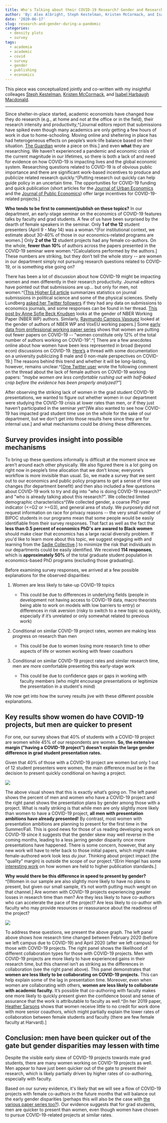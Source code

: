 ```yaml
---
title: Who's Talking about their COVID-19 Research? Gender and Research During a Pandemic 
author: 'By: Alex Albright, Steph Kestelman, Kristen McCormack, and Isabel Harbaugh Macdonald'
date: '2020-06-17'
slug: research-and-gender-during-a-pandemic
categories:
  - density plots
  - survey
tags:
  - academia
  - academic
  - covid
  - survey
  - gender
  - publishing
  - economics
---
```


This piece was conceptualized jointly and co-written with my insightful colleages [Steph Kestelman](https://skestelman.github.io/), [Kristen McCormack](https://scholar.harvard.edu/kmccormack/home), and [Isabel Harbaugh Macdonald](https://www.iq.harvard.edu/people/isabel-harbaugh-macdonald). 

---

Since shelter-in-place started, academic economists have changed how they do research (e.g., at home and not at the office or in the field), their research intensity and productivity,^[Journal editors report that submissions have spiked even though many academics are only getting a few hours of work in due to home-schooling. Moving online and sheltering in place has had heterogeneous effects on people’s work-life balance based on their situation. [The Guardian](https://www.theguardian.com/us-news/2020/mar/16/womens-coronavirus-domestic-burden) wrote a piece on this.] and even **what** they are researching. We haven’t experienced a pandemic and economic crisis of the current magnitude in our lifetimes, so there is both a lack of and need for evidence on how COVID-19 is impacting lives and the global economic system. Researching questions related to COVID-19 is of obvious public importance and there are significant work-based incentives to produce and publicize related research quickly.^[Putting research out quickly can help guide policy in an uncertain time. The opportunities for COVID-19 funding and quick publication (short articles for the [Journal of Urban Economics](https://ssrosent.expressions.syr.edu/wp-content/uploads/COVID19_call_JUE_Insights.pdf) and the [Journal of Public Economics](https://www.journals.elsevier.com/journal-of-public-economics/call-for-papers/call-for-papers-the-public-economics-of-covid-19)) offer large incentives for COVID-19-related projects.] 

**Who tends to be first to comment/publish on these topics?** In our department, an early-stage seminar on the economics of COVID-19 features talks by faculty and grad students. A few of us have been surprised by the dearth of female speakers in the seminar. Only **1 of the 12** student presenters (April 9 - May 14) was a woman.^[For institutional context, we estimate about 30-40% of those in our economics-related programs are women.] Only **2 of the 12** student projects had any female co-authors. On the whole, **fewer than 10%** of authors across the papers presented in the COVID-19 seminar were women.^[Calculations performed by the authors.] These numbers are striking, but they don’t tell the whole story -- are women in our department simply not pursuing research questions related to COVID-19, or is something else going on?

There has been a lot of discussion about how COVID-19 might be impacting women and men differently in their research productivity. Journal editors have pointed out that submissions are up… but only for men, not women.^[[This Higher Ed article](https://www.insidehighered.com/news/2020/04/21/early-journal-submission-data-suggest-covid-19-tanking-womens-research-productivity) summarizes statistics on journal submissions in political science and some of the physical sciences. Shelly Lundberg [asked her Twitter followers](https://twitter.com/ShellyJLundberg/status/1252028617837563905) if they had any data on submissions to economics journals, and some responses can be found in her thread. [This post by Anne Sofie Beck Knudsen](https://twitter.com/ASBeckKnudsen/status/1252259415979417601) looks at the gender of NBER Working Paper (NBER WP) authors. Similarly, [Raymundo Campos Vasquez](https://twitter.com/rmcamposvazquez/status/1250607148763095040) looked at the gender of authors of NBER WP and VoxEU working papers.] Some [early data from professional working paper series](https://voxeu.org/article/who-doing-new-research-time-covid-19-not-female-economists) shows that women are putting out fewer papers on COVID-19 -- "women constitute only 12% of the total number of authors working on COVID-19".^[ There are a few anecdotes online about how women have been less represented in broad (beyond econ) discussions on COVID-19. [Here’s](https://twitter.com/tzimmer_history/status/1258354338667298816) a thread with some documentation on a university publicizing 8 male and 0 non-male perspectives on COVID-19.] The reasons behind this trend and whether it will be long-lasting, however, remains unclear.^[[One Twitter user](https://twitter.com/fhgferreira/status/1253326699460059148) wrote the following comment on the thread about the lack of female authors on COVID-19 working papers: *"maybe women are less comfortable rushing out with half-baked crap before the evidence has been properly analyzed?"*]

After observing the striking lack of women in the grad student COVID-19 presentations, we wanted to figure out whether women in our department were studying the COVID-19 crisis at lower rates than men, or if they just haven’t participated in the seminar yet^[We also wanted to see how COVID-19 has impacted grad student time use on the whole for the sake of our department, but we don't get into those results here since they are for internal use.] and what mechanisms could be driving these differences.

## Survey provides insight into possible mechanisms

To bring up these questions informally is difficult at the moment since we aren’t around each other physically. We also figured there is a lot going on right now in people’s time allocation that we don’t know; everyone’s workflow is more invisible than usual. So, we made a survey that we sent out to our economics and public policy programs to get a sense of time use changes (for department benefit) and then also included a few questions about COVID-19 work to try and dig into "who is doing COVID-19 research?" and "who is already talking about this research?". We collected limited demographic characteristics^[We collected gender, a coarse PhD year indicator (<=G2 or >=G3), and general area of study. We purposely did not request information on race for privacy reasons -- the very small number of BIPOC students in our programs mean that some people would be easily identifiable from their survey responses. That fact as well as the fact that **less than 0.5 percent of economics PhD's are awared to Black women** should make clear that economics has a large racial diversity problem. If you'd like to learn more about this topic, we suggest engaging with and learning from the [Sadie Collective](https://www.sadiecollective.org/our-mission).] to minimize the risk that individuals in our departments could be easily identified. We received **114 responses**, which is **approximately 50%** of the total graduate student population in economics-based PhD programs (excluding those graduating).

Before examining survey responses, we arrived at a few possible explanations for the observed disparities:

1. Women are less likely to take-up COVID-19 topics
    - This could be due to differences in underlying fields (people in development not having access to COVID-19 data, macro theorists being able to work on models with low barriers to entry) or differences in risk aversion (risky to switch to a new topic so quickly, especially if it’s unrelated or only somewhat related to previous work)

2. Conditional on similar COVID-19 project rates, women are making less progress on research than men
    - This could be due to women losing more research time to other aspects of life or women working with fewer coauthors

3. Conditional on similar COVID-19 project rates and similar research time, men are more comfortable presenting this early-stage work
    - This could be due to confidence gaps or gaps in working with faculty members (who might encourage presentations or legitimize the presentation in a student's mind)

We now get into how the survey results jive with these different possible explanations.

## Key results show women do have COVID-19 projects, but men are quicker to present

For one, our survey shows that 40% of students with a COVID-19 project are women while 45% of our respondents are women. **So, the extensive margin ("having a COVID-19 project") doesn’t explain the large gender difference in grad student presentation rates.**

Given that 40% of those with a COVID-19 project are women but only 1 out of 12 student presenters were women, the main difference *must* be in the decision to present quickly conditional on having a project.

![](/post/gender_research_covid_files/covid_gender1.png)

The above visual shows that this is exactly what’s going on. The left panel shows the percent of men and women who have a COVID-19 project and the right panel shows the presentation plans by gender  among those with a project. What is really striking is that while men are only slightly more likely than women to have a COVID-19 project, **all men with presentation ambitions have already presented!** By contrast, most women with presentation ambitions are planning to present for the first time in the Summer/Fall. This is good news for those of us reading developing work on COVID-19 since it suggests that the gender skew may well reverse in the coming months, leading to a less jarring gender disparity once more presentations have happened. There is some concern, however, that any new work will have to refer back to those initial papers, which might make female-authored work look less *du jour*. Thinking about project impact (the "quality" margin) is outside the scope of our project.^[Erin Hengel has some [interesting work](http://www.erinhengel.com/research/publishing_female.pdf) on how women are held to higher publication standards.]

**Why would there be this difference in speed to present by gender?**^[Women in our sample are also slightly more likely to have no plans to present, but given our small sample, it’s not worth putting much weight on that channel.] Are women with COVID-19 projects experiencing greater losses in research time than men? Are they less likely to have co-authors who can accelerate the pace of the project? Are less likely to co-author with faculty who may provide resources or reassurance about the readiness of the project?

![](/post/gender_research_covid_files/covid_gender2.png)

To address these questions, we present the above graph. The left panel above shows how research time changed between February 2020 (before we left campus due to COVID-19) and April 2020 (after we left campus) for those with COVID-19 projects. The right panel shows the likelihood of different collaboration types for those with COVID-19 projects. Men with COVID-19 projects are more likely to have experienced gains in their research time, but this channel isn’t as striking as the differences in collaboration (see the right panel above). This panel demonstrates that **women are less likely to be collaborating on COVID-19 projects.** This can help explain some of the lag in presentation time. Moreover, even when women are collaborating with others, **women are less likely to collaborate with academic faculty.** It’s possible that co-authoring with faculty makes one more likely to quickly present given the confidence boost and sense of assurance that the work is attributable to faculty as well.^[In her 2019 paper, [Heather Sarsons](https://www.aeaweb.org/articles?id=10.1257/aer.p20171126) shows that women receive little to no credit for work done with more senior coauthors, which might partially explain the lower rates of collaboration between female students and faculty (there are few female faculty at Harvard).]

## Conclusion: men have been quicker out of the gate but gender disparities may lessen with time

Despite the visible early skew of COVID-19 projects towards male grad students, there are many women working on COVID-19 projects as well. Men appear to have just been quicker out of the gate to present their research, which is likely partially driven by higher rates of co-authoring, especially with faculty. 

Based on our survey evidence, it's likely that we will see a flow of COVID-19 projects with female co-authors in the future months that will balance out the early gender disparities (perhaps this will also be the case with [the various paper series too?](https://voxeu.org/article/who-doing-new-research-time-covid-19-not-female-economists)). Our evidence suggests that for grad students, men are quicker to present than women, even though women have chosen to pursue COVID-19-related projects at similar rates. 